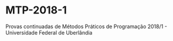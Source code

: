# MTP-2018-1
Provas continuadas de Métodos Práticos de Programação 2018/1 - Universidade Federal de Uberlândia 
